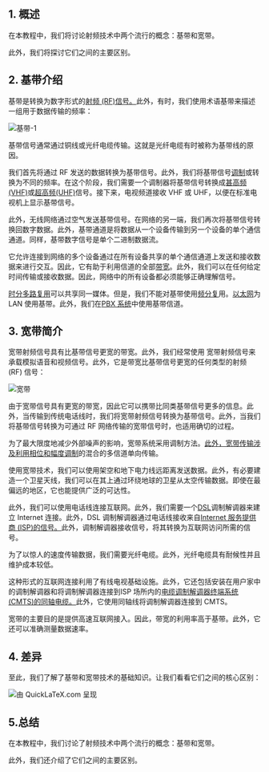 ## 1. 概述

在本教程中，我们将讨论射频技术中两个流行的概念：基带和宽带。

此外，我们将探讨它们之间的主要区别。

## 2. 基带介绍

基带是转换为数字形式的[射频 (RF)信号。](https://en.wikipedia.org/wiki/Radio_frequency)此外，有时，我们使用术语基带来描述一组用于数据传输的频率：

![基带-1](https://www.baeldung.com/wp-content/uploads/sites/4/2022/10/Baseband-1.png)

基带信号通常通过铜线或光纤电缆传输。这就是光纤电缆有时被称为基带线的原因。

我们首先将通过 RF 发送的数据转换为基带信号。此外，我们将基带信号[调制](https://en.wikipedia.org/wiki/Modulation)或转换为不同的频率。在这个阶段，我们需要一个调制器将基带信号转换成[甚高频(VHF)](https://en.wikipedia.org/wiki/Very_high_frequency)或[超高频(UHF)](https://en.wikipedia.org/wiki/Ultra_high_frequency)信号。接下来，电视频道接收 VHF 或 UHF，以便在标准电视机上显示基带信号。

此外，无线网络通过空气发送基带信号。在网络的另一端，我们再次将基带信号转换回数字数据。此外，基带通道是将数据从一个设备传输到另一个设备的单个通信通道。同样，基带数字信号是单个二进制数据流。

它允许连接到网络的多个设备通过在所有设备共享的单个通信通道上发送和接收数据来进行交互。因此，它有助于利用信道的全部[带宽](https://www.baeldung.com/cs/bandwidth-packet-loss-latency-jitter)。此外，我们可以在任何给定时间传输或接收数据。因此，网络中的所有设备都必须能够正确理解信号。

[时分多路复用](https://en.wikipedia.org/wiki/Time-division_multiplexing)可以共享同一媒体。但是，我们不能对基带使用[频分复](https://en.wikipedia.org/wiki/Frequency-division_multiplexing)用。[以太网](https://www.baeldung.com/cs/popular-network-protocols)为 LAN 使用基带。此外，我们在[PBX 系统](https://en.wikipedia.org/wiki/IP_PBX)中使用基带信道。

## 3. 宽带简介

宽带射频信号具有比基带信号更宽的带宽。此外，我们经常使用 宽带射频信号来承载模拟语音和视频信号。此外，它是带宽比基带信号更宽的任何类型的射频 (RF) 信号：

![宽带](https://www.baeldung.com/wp-content/uploads/sites/4/2022/10/Broadband.png)

由于宽带信号具有更宽的带宽，因此它可以携带比同类基带信号更多的信息。此外，当传输到传统电话线时，我们将宽带射频信号转换为基带信号。此外，当我们将基带信号转换为可通过 RF 网络传输的宽带信号时，也适用确切的过程。

为了最大限度地减少外部噪声的影响，宽带系统采用调制方法。[此外，宽带传输涉及利用相位和幅度调制](https://en.wikipedia.org/wiki/Amplitude_modulation)的混合的多信道单向传输。

使用宽带技术，我们可以使用架空和地下电力线远距离发送数据。此外，有必要建造一个卫星天线，我们可以在其上通过环绕地球的卫星从太空传输数据。即使在最偏远的地区，它也能提供广泛的可达性。

此外，我们可以使用电话线连接互联网。此外，我们需要一个[DSL](https://en.wikipedia.org/wiki/Digital_subscriber_line)调制解调器来建立 Internet 连接。此外，DSL 调制解调器通过电话线接收来自[Internet 服务提供商 (ISP)的信号。](https://en.wikipedia.org/wiki/Internet_service_provider)此外，调制解调器接收信号，将其转换为互联网访问所需的信号。

为了以惊人的速度传输数据，我们需要光纤电缆。此外，光纤电缆具有耐候性并且维护成本较低。

这种形式的互联网连接利用了有线电视基础设施。此外，它还包括安装在用户家中的调制解调器和将调制解调器连接到ISP 场所内的[电缆调制解调器终端系统 (CMTS)的同轴电缆。](https://en.wikipedia.org/wiki/Cable_modem_termination_system)此外，它使用同轴线将调制解调器连接到 CMTS。

宽带的主要目的是提供高速互联网接入。因此，带宽的利用率高于基带。此外，它还可以准确测量数据速率。

## 4. 差异

至此，我们了解了基带和宽带技术的基础知识。让我们看看它们之间的核心区别：

![由 QuickLaTeX.com 呈现](https://www.baeldung.com/wp-content/ql-cache/quicklatex.com-d5d0cb27abbdc157f3410caea5a0492f_l3.svg)

## 5.总结

在本教程中，我们讨论了射频技术中两个流行的概念：基带和宽带。

此外，我们还介绍了它们之间的主要区别。